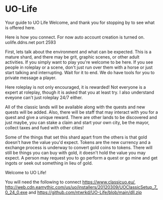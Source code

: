 # UO-Life
Your guide to UO Life
Welcome, and thank you for stopping by to see what is offered here. 

Here is how you connect. For now auto account creation is turned on. uolife.ddns.net port 2593

First, lets talk about the environment and what can be expected. This is a mature shard, and there may be grit, graphic scenes, or other adult activities. If you simply want to play you're welcome to be here. If you see people in roleplay or a scene, don't just run over them with a horse or just start talking and interrupting. Wait for it to end. We do have tools for you to private message a player.

Here roleplay is not only encouraged, it is rewarded! Not everyone is a expert at roleplay, though it is asked that you at least try. I also understand eveyone can't just roleplay 24/7 either.

All of the classic lands will be available along with the quests and new quests will be added. Also, there will be staff that may interact with you for a quest and give a unique reward. There are other lands to be discovered and just maybe, you can stake a claim and start your own city, be the mayor, collect taxes and fued with other cities!

Some of the things that set this shard apart from the others is that gold doesn't have the value you'd expect. Tokens are the new currency and a exchange process is underway to convert gold coins to tokens. There will still be things you can buy with gold, it doesn't hold the value you may expect. A person may request you to go perform a quest or go mine and get ingots or seek out something in lieu of gold.

Welcome to UO Life!

You will need the following to connect https://www.classicuo.eu/, http://web.cdn.eamythic.com/us/uo/installers/20120309/UOClassicSetup_7_0_24_0.exe and https://github.com/ntwrkd/UO-Life/blob/main/dll.zip
